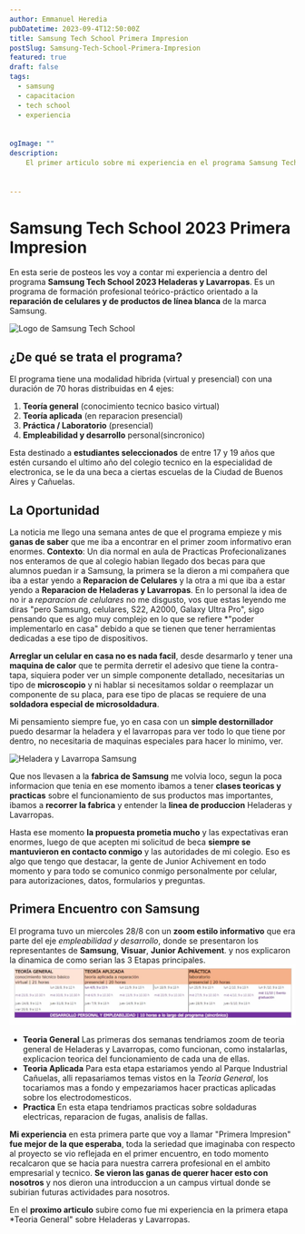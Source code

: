 ```yaml
---
author: Emmanuel Heredia
pubDatetime: 2023-09-4T12:50:00Z
title: Samsung Tech School Primera Impresion 
postSlug: Samsung-Tech-School-Primera-Impresion
featured: true
draft: false
tags:
  - samsung
  - capacitacion
  - tech school
  - experiencia


ogImage: ""
description:
    El primer articulo sobre mi experiencia en el programa Samsung Tech School Reparacion de Heladeras y Lavarropas, un programa que promete capacitarnos sobre la reparacion y mantenimiento de la linea blanca de Samsung dentro de sus instalaciones en su fabrica de cañuelas. 
  

---
```




# Samsung Tech School 2023 Primera Impresion 
En esta serie de posteos les voy a contar mi experiencia
a dentro del programa **Samsung Tech School 2023 Heladeras y Lavarropas**. Es un programa de formación profesional teórico-práctico orientado a la **reparación de celulares y de productos de línea blanca** de la marca Samsung.

![Logo de Samsung Tech School](https://img.global.news.samsung.com/ar/wp-content/uploads/2023/08/KV_Samsungtech_Gen%C3%A9rico-e1692714471970.png)
## ¿De qué se trata el programa?
El programa tiene una modalidad hibrida (virtual y presencial) con una duración de 70 horas distribuidas en 4 ejes:  
1. **Teoría general**  (conocimiento tecnico basico virtual)
2. **Teoría aplicada**  (en reparacion presencial)
3. **Práctica / Laboratorio**  (presencial)
4. **Empleabilidad y desarrollo** personal(sincronico)

Esta destinado a **estudiantes seleccionados** de entre 17 y 19 años que estén cursando el ultimo año del colegio tecnico en la especialidad de electronica, se le da una beca a ciertas escuelas de la Ciudad de Buenos Aires y Cañuelas.

## La Oportunidad 
La noticia me llego una semana antes de que el programa empieze y mis **ganas de saber** que me iba a encontrar en el primer zoom informativo eran enormes. **Contexto**: Un dia normal en aula de Practicas Profecionalizanes nos enteramos de que al colegio habian llegado dos becas para que alumnos puedan ir a Samsung, la primera se la dieron a mi compañera que iba a estar yendo a **Reparacion de Celulares** y la otra a mi que iba a estar yendo a **Reparacion de Heladeras y Lavarropas**. En lo personal la idea de no ir a *reparacion de celulares* no me disgusto, vos que estas leyendo me diras "pero Samsung, celulares, S22, A2000, Galaxy Ultra Pro", sigo pensando que es algo muy complejo en lo que se refiere *"poder implementarlo en casa" debido a que se tienen que tener herramientas dedicadas a ese tipo de dispositivos. 

**Arreglar un celular en casa no es nada facil**, desde desarmarlo y tener una **maquina de calor** que te permita derretir el adesivo que tiene la contra-tapa, siquiera poder ver un simple componente detallado, necesitarias un tipo de **microscopio** y ni hablar si necesitamos soldar o reemplazar un componente de su placa, para ese tipo de placas se requiere de una **soldadora especial de microsoldadura**. 

Mi pensamiento siempre fue, yo en casa con un **simple destornillador** puedo desarmar la heladera y el lavarropas para ver todo lo que tiene por dentro, no necesitaria de maquinas especiales para hacer lo minimo, ver. 

![Heladera y Lavarropa Samsung](https://encrypted-tbn0.gstatic.com/images?q=tbn:ANd9GcQSykXJjnphsimkdJ__8jxvOBgx4R23R7vDQw&usqp=CAU)

Que nos llevasen a la **fabrica de Samsung** me volvia loco, segun la poca informacion que tenia en ese momento ibamos a tener **clases teoricas y practicas** sobre el funcionamiento de sus productos mas importantes, ibamos a **recorrer la fabrica** y entender la **linea de produccion** Heladeras y Lavarropas. 

Hasta ese momento **la propuesta prometia mucho** y las expectativas eran enormes, luego de que acepten mi solicitud de beca **siempre se mantuvieron en contacto conmigo** y las autoridades de mi colegio.  Eso es algo que tengo que destacar, la gente de Junior Achivement en todo momento y para todo se comunico conmigo personalmente por celular, para autorizaciones, datos, formularios y preguntas. 


## Primera Encuentro con Samsung
El programa tuvo un miercoles 28/8 con un **zoom estilo informativo** que era parte del eje *empleabilidad y desarrollo*, donde se presentaron los representantes de **Samsung**, **Visuar**, **Junior Achivement**.  y nos explicaron la dinamica de como serian las 3 Etapas principales.
![Cronograma Samsung](../blog/img/samsung/etapas-samsung-cronograma.jpeg)

- **Teoria General**
	Las primeras dos semanas tendriamos zoom de teoria general de Heladeras y Lavarropas, como funcionan, como instalarlas, explicacion teorica del funcionamiento de cada una de ellas. 
-  **Teoria Aplicada**
	Para esta etapa estariamos yendo al Parque Industrial Cañuelas, alli repasariamos temas vistos en la *Teoria General*, los tocariamos mas a fondo y empezariamos hacer practicas aplicadas sobre los electrodomesticos.
-  **Practica**
	En esta etapa tendriamos practicas sobre soldaduras electricas, reparacion de fugas, analisis de fallas.

**Mi experiencia** en esta primera parte que voy a llamar "Primera Impresion" **fue mejor de la que esperaba**, toda la seriedad que imaginaba con respecto al proyecto se vio reflejada en el primer encuentro, en todo momento recalcaron que se hacia para nuestra carrera profesional en el ambito empresarial y tecnico. **Se vieron las ganas de querer hacer esto con nosotros** y nos dieron una introduccion a un campus virtual donde se subirian futuras actividades para nosotros. 

En el **proximo articulo** subire como fue mi experiencia en la primera etapa *Teoria General" sobre Heladeras y Lavarropas.








